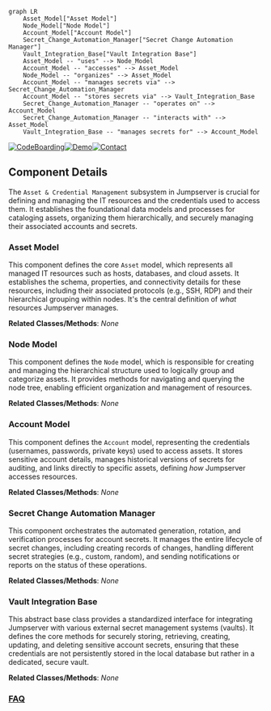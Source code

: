 ```mermaid
graph LR
    Asset_Model["Asset Model"]
    Node_Model["Node Model"]
    Account_Model["Account Model"]
    Secret_Change_Automation_Manager["Secret Change Automation Manager"]
    Vault_Integration_Base["Vault Integration Base"]
    Asset_Model -- "uses" --> Node_Model
    Account_Model -- "accesses" --> Asset_Model
    Node_Model -- "organizes" --> Asset_Model
    Account_Model -- "manages secrets via" --> Secret_Change_Automation_Manager
    Account_Model -- "stores secrets via" --> Vault_Integration_Base
    Secret_Change_Automation_Manager -- "operates on" --> Account_Model
    Secret_Change_Automation_Manager -- "interacts with" --> Asset_Model
    Vault_Integration_Base -- "manages secrets for" --> Account_Model
```
[![CodeBoarding](https://img.shields.io/badge/Generated%20by-CodeBoarding-9cf?style=flat-square)](https://github.com/CodeBoarding/CodeBoarding)[![Demo](https://img.shields.io/badge/Try%20our-Demo-blue?style=flat-square)](https://www.codeboarding.org/demo)[![Contact](https://img.shields.io/badge/Contact%20us%20-%20contact@codeboarding.org-lightgrey?style=flat-square)](mailto:contact@codeboarding.org)

## Component Details

The `Asset & Credential Management` subsystem in Jumpserver is crucial for defining and managing the IT resources and the credentials used to access them. It establishes the foundational data models and processes for cataloging assets, organizing them hierarchically, and securely managing their associated accounts and secrets.

### Asset Model
This component defines the core `Asset` model, which represents all managed IT resources such as hosts, databases, and cloud assets. It establishes the schema, properties, and connectivity details for these resources, including their associated protocols (e.g., SSH, RDP) and their hierarchical grouping within nodes. It's the central definition of *what* resources Jumpserver manages.


**Related Classes/Methods**: _None_

### Node Model
This component defines the `Node` model, which is responsible for creating and managing the hierarchical structure used to logically group and categorize assets. It provides methods for navigating and querying the node tree, enabling efficient organization and management of resources.


**Related Classes/Methods**: _None_

### Account Model
This component defines the `Account` model, representing the credentials (usernames, passwords, private keys) used to access assets. It stores sensitive account details, manages historical versions of secrets for auditing, and links directly to specific assets, defining *how* Jumpserver accesses resources.


**Related Classes/Methods**: _None_

### Secret Change Automation Manager
This component orchestrates the automated generation, rotation, and verification processes for account secrets. It manages the entire lifecycle of secret changes, including creating records of changes, handling different secret strategies (e.g., custom, random), and sending notifications or reports on the status of these operations.


**Related Classes/Methods**: _None_

### Vault Integration Base
This abstract base class provides a standardized interface for integrating Jumpserver with various external secret management systems (vaults). It defines the core methods for securely storing, retrieving, creating, updating, and deleting sensitive account secrets, ensuring that these credentials are not persistently stored in the local database but rather in a dedicated, secure vault.


**Related Classes/Methods**: _None_



### [FAQ](https://github.com/CodeBoarding/GeneratedOnBoardings/tree/main?tab=readme-ov-file#faq)